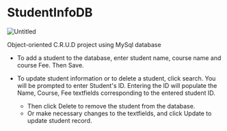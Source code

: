 # StudentInfoDB



![Untitled](https://user-images.githubusercontent.com/106848731/177048975-bb5db238-0630-4008-b4a0-39ae6549cdff.png)


Object-oriented C.R.U.D project using MySql database


- To add a student to the database, enter student name, course name and course Fee. Then Save.

- To update student information or to delete a student, click search. You will be prompted to enter Student's ID. Entering the ID will populate the 
  Name, Course, Fee textfields corresponding to the entered student ID.
  - Then click Delete to remove the student from the database.
  - Or make necessary changes to the textfields, and click Update to update student record.
